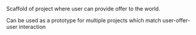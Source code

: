 Scaffold of project where user can provide offer to the world.


Can be used as a prototype for multiple projects which match user-offer-user interaction

